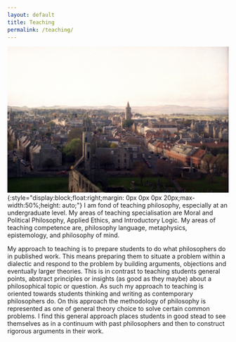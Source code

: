 ```yaml
---
layout: default
title: Teaching
permalink: /teaching/
---
```


![profile](/assets/img020.jpg){:style="display:block;float:right;margin: 0px 0px 0px 20px;max-width:50%;height: auto;"} I am fond of teaching philosophy, especially at an undergraduate level. My areas of teaching specialisation are Moral and Political Philosophy, Applied Ethics, and Introductory Logic. My areas of teaching competence are, philosophy language, metaphysics, epistemology, and philosophy of mind. 

<!--
As a Tutor, my experience is in small-group teaching (5--10 students) for undergraduate modules in moral and political philosophy. This primarily involved teaching a mix of foundational moral philosophy (eg. Utilitarianism, Kantian Deontology, Contractualism and Virtue Ethics), applied ethics topics (eg. abortion and animal rights), and foundational political philosophy (eg. Liberalism, Democratic Theory, Distributive Justice, and Multiculturalism). I have also tutored undergraduate modules in introductory classical logic, philosophy of language, epistemology, metaphysics, and philosophy of mind.

As a Lecturer, my experience is in undergraduate lecturing (50--100 students) in political philosophy and applied ethics. In political philosophy, I lectured on the first-year PY1011 Moral and Political Controversies" module on Rawlsian Political Liberalism and its differences from Millian Liberalism and Libertarianism. In Applied Ethics, I lectured on the ethics of Capital Punishment, and the ethics of Wealth Inheritance in the St Andrews International Summer School Programme.
-->

My approach to teaching is to prepare students to do what philosophers do in published work. This means preparing them to situate a problem within a dialectic and respond to the problem by building arguments, objections and eventually larger theories. This is in contrast to teaching students general points, abstract principles or insights (as good as they maybe) about a philosophical topic or question. As such my approach to teaching is oriented towards students thinking and writing as contemporary philosophers do. On this approach the methodology of philosophy is represented as one of general theory choice to solve certain common problems. I find this general approach places students in good stead to see themselves as in a continuum with past philosophers and then to construct rigorous arguments in their work.



